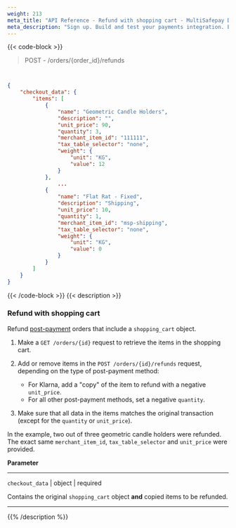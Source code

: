 ```yaml
---
weight: 213
meta_title: "API Reference - Refund with shopping cart - MultiSafepay Docs"
meta_description: "Sign up. Build and test your payments integration. Explore our products and services. Use our API Reference, SDKs, and wrappers. Get support."
---
```



{{< code-block >}}
> POST - /orders/{order_id}/refunds 

```json


{
    "checkout_data": {
        "items": [
            {
                "name": "Geometric Candle Holders",
                "description": "",
                "unit_price": 90,
                "quantity": 3,
                "merchant_item_id": "111111",
                "tax_table_selector": "none",
                "weight": {
                    "unit": "KG",
                    "value": 12
                }
            },
                ...
            {
                "name": "Flat Rat - Fixed",
                "description": "Shipping",
                "unit_price": 10,
                "quantity": 1,
                "merchant_item_id": "msp-shipping",
                "tax_table_selector": "none",
                "weight": {
                    "unit": "KG",
                    "value": 0
                }
            }
        ]
    }
}
```
{{< /code-block >}}
{{< description >}}
### Refund with shopping cart
Refund [post-payment](/payments/methods/billing-suite/) orders that include a `shopping_cart` object.

1. Make a `GET /orders/{id}` request to retrieve the items in the shopping cart.

2. Add or remove items in the `POST /orders/{id}/refunds` request, depending on the type of post-payment method:    
    - For Klarna, add a "copy" of the item to refund with a negative `unit_price`.  
    - For all other post-payment methods, set a negative `quantity`.
&nbsp;      
3. Make sure that all data in the items matches the original transaction (except for the `quantity` or `unit_price`).

In the example, two out of three geometric candle holders were refunded. The exact same `merchant_item_id`, `tax_table_selector` and `unit_price` were provided.

**Parameter**

----------------
`checkout_data` | object | required

Contains the original `shopping_cart` object **and** copied items to be refunded. 

----------------
{{% /description %}}